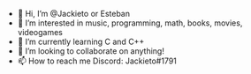 - 👋 Hi, I’m @Jackieto or Esteban
- 👀 I’m interested in music, programming, math, books, movies, videogames
- 🌱 I’m currently learning C and C++
- 💞️ I’m looking to collaborate on anything!
- 📫 How to reach me
      Discord: Jackieto#1791

<!---
Jackieto/Jackieto is a ✨ special ✨ repository because its `README.md` (this file) appears on your GitHub profile.
You can click the Preview link to take a look at your changes.
--->
